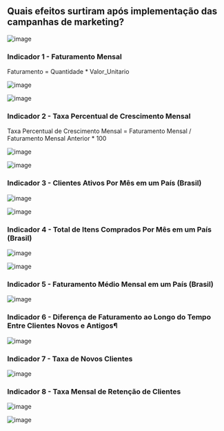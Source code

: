 ## Quais efeitos surtiram após implementação das campanhas de marketing?


![image](https://user-images.githubusercontent.com/119424591/209713765-1242e437-1965-48a6-864c-a8fd7d52a6be.png)


### Indicador 1 - Faturamento Mensal
Faturamento = Quantidade * Valor_Unitario

![image](https://user-images.githubusercontent.com/119424591/209714380-dcf8a8fc-82ed-4324-90af-f23269b4b727.png)

![image](https://user-images.githubusercontent.com/119424591/209714144-f17b9605-a997-4db7-a484-43d9ec6c951c.png)

### Indicador 2 - Taxa Percentual de Crescimento Mensal
Taxa Percentual de Crescimento Mensal = Faturamento Mensal / Faturamento Mensal Anterior * 100


![image](https://user-images.githubusercontent.com/119424591/209717507-aab49b1f-02e1-48bf-8af7-d48899c3b994.png)

![image](https://user-images.githubusercontent.com/119424591/209717283-f3175d9c-db92-4b7e-9794-b378150cbae8.png)

### Indicador 3 - Clientes Ativos Por Mês em um País (Brasil)

![image](https://user-images.githubusercontent.com/119424591/209719238-b8820802-7c59-4cdc-ab8d-e6a83e000ad5.png)

![image](https://user-images.githubusercontent.com/119424591/209719416-d14c5aed-1041-477f-af1b-a3292da82cae.png)

### Indicador 4 - Total de Itens Comprados Por Mês em um País (Brasil)

![image](https://user-images.githubusercontent.com/119424591/209721207-1c2d7856-0a96-4b22-a742-533548a78027.png)

![image](https://user-images.githubusercontent.com/119424591/209721153-37b3b5fa-1a20-46d5-a78e-ea3ab0627d09.png)

### Indicador 5 - Faturamento Médio Mensal em um País (Brasil)

![image](https://user-images.githubusercontent.com/119424591/209742277-a9007b92-d104-4163-bc37-b9f006de49c1.png)

### Indicador 6 - Diferença de Faturamento ao Longo do Tempo Entre Clientes Novos e Antigos¶

![image](https://user-images.githubusercontent.com/119424591/209745637-00231dce-4a19-4e38-a652-a1751c061cff.png)

### Indicador 7 - Taxa de Novos Clientes

![image](https://user-images.githubusercontent.com/119424591/209745665-1ea23bf8-fb95-4f3e-b5e7-58fab64a8c38.png)

 
### Indicador 8 - Taxa Mensal de Retenção de Clientes

![image](https://user-images.githubusercontent.com/119424591/209746133-c54f0ab3-a7bc-434c-93e7-8ae999d35351.png)

![image](https://user-images.githubusercontent.com/119424591/209746162-c24aacee-dc59-415c-89a7-62d1f618b97b.png)



